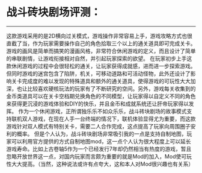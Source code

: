 # 战斗砖块剧场评测： #
------
这款游戏采用的是2D横向过关模式，游戏操作非常容易上手，游戏攻略方式也很直截了当，作为玩家需要操作自己的角色拾取三个以上的通关道具即可完成关卡。
游戏的画风是简单而搞笑的漫画风格，非常符合休闲游戏的定义，而且设计了简单的串联剧情，让游戏衔接相对自然，并引起玩家探索的欲望。
在玩家初步上手这款休闲游戏的过程中会很轻松的通关，让玩家获得成就感，进而进一步探索游戏。但同时游戏的迷宫包含了陷阱，机关，可移动道路和可活动怪物，此外还设计了影响关卡完成度的难以发现的特殊道具和额外的通关道具，使得游戏的可玩性大大加深，也让比较喜欢硬核玩法的玩家有了不断研究的空间。另外，游戏每关收集到的金币类道具可以在关卡空档期兑换角色的不同模型，让玩家得以自定义不同的角色来获得更沉浸的游戏体验和DIY的快乐，并且金币和成就系统还让肝帝玩家得以发挥。
作为一个休闲游戏，正所谓独乐乐不如众乐乐，战斗砖块剧场的故事模式支持联机双人游戏，在现在人手一台终端的情况下，联机体验显得尤为重要，而这款游戏针对双人模式有特别关卡，需要二人合作完成，这点提高了玩家向周围圈子安利的概率。
但是个人认为，战斗砖块剧场非常吸引我的一点是支持自制地图，玩家可以利用官方提供的方式自制地图mod，这一点个人认为很大程度上可以延长游戏寿命。比如上古卷轴5作为一个已经发行7年却仍然相当有热度的游戏，暂且忽略开放世界这一点，对国内玩家而言颇为重要的就是Mod的加入，Mod使可玩性大大提高。（当然，这种说法或许有点夸大，这和本人对Mod很兴趣也有关系）


